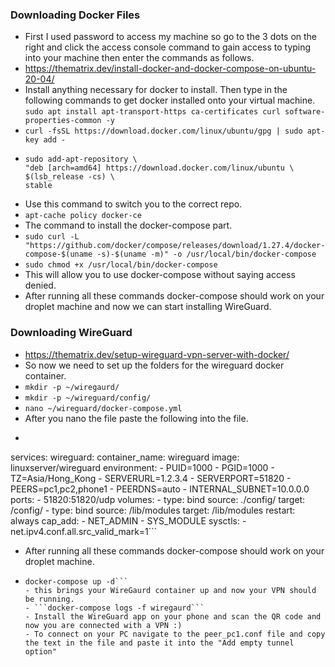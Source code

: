 ### Downloading Docker Files
- First I used password to access my machine so go to the 3 dots on the right and click the access console command to gain access to typing into your machine then enter the commands as follows.
- https://thematrix.dev/install-docker-and-docker-compose-on-ubuntu-20-04/
- Install anything necessary for docker to install. Then type in the following commands to get docker installed onto your virtual machine.
```sudo apt install apt-transport-https ca-certificates curl software-properties-common -y```
- ```curl -fsSL https://download.docker.com/linux/ubuntu/gpg | sudo apt-key add -```
- ```
  sudo add-apt-repository \ 
  "deb [arch=amd64] https://download.docker.com/linux/ubuntu \
  $(lsb_release -cs) \
  stable
  ```
- Use this command to switch you to the correct repo.
- ```apt-cache policy docker-ce```
- The command to install the docker-compose part.
- ```sudo curl -L "https://github.com/docker/compose/releases/download/1.27.4/docker-compose-$(uname -s)-$(uname -m)" -o /usr/local/bin/docker-compose```
- ```sudo chmod +x /usr/local/bin/docker-compose```
- This will allow you to use docker-compose without saying access denied.
- After running all these commands docker-compose should work on your droplet machine and now we can start installing WireGuard.
### Downloading WireGuard
- https://thematrix.dev/setup-wireguard-vpn-server-with-docker/
- So now we need to set up the folders for the wireguard docker container.
- ```mkdir -p ~/wiregaurd/```
- ```mkdir -p ~/wireguard/config/```
- ```nano ~/wireguard/docker-compose.yml```
- After you nano the file paste the following into the file.
- ```version: '3.8'
services:
  wireguard:
    container_name: wireguard
    image: linuxserver/wireguard
    environment:
      - PUID=1000
      - PGID=1000
      - TZ=Asia/Hong_Kong
      - SERVERURL=1.2.3.4
      - SERVERPORT=51820
      - PEERS=pc1,pc2,phone1
      - PEERDNS=auto
      - INTERNAL_SUBNET=10.0.0.0
    ports:
      - 51820:51820/udp
    volumes:
      - type: bind
        source: ./config/
        target: /config/
      - type: bind
        source: /lib/modules
        target: /lib/modules
    restart: always
    cap_add:
      - NET_ADMIN
      - SYS_MODULE
    sysctls:
      - net.ipv4.conf.all.src_valid_mark=1```
- After running all these commands docker-compose should work on your droplet machine.
- ```cd ~/wiregaurd/
  docker-compose up -d```
  - this brings your WireGaurd container up and now your VPN should be running.
  - ```docker-compose logs -f wiregaurd```
  - Install the WireGuard app on your phone and scan the QR code and now you are connected with a VPN :)
  - To connect on your PC navigate to the peer_pc1.conf file and copy the text in the file and paste it into the "Add empty tunnel option"
